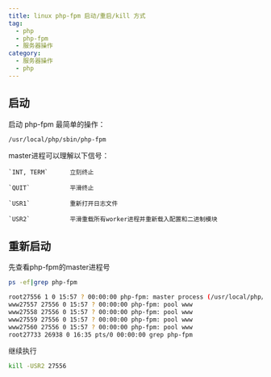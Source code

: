 ```yaml
---
title: linux php-fpm 启动/重启/kill 方式
tag:
  - php
  - php-fpm
  - 服务器操作
category:
  - 服务器操作
  - php
---
```


## 启动

启动 php-fpm 最简单的操作：

```bash
/usr/local/php/sbin/php-fpm
```

master进程可以理解以下信号：

```text
`INT, TERM`      立刻终止

`QUIT`           平滑终止

`USR1`           重新打开日志文件

`USR2`           平滑重载所有worker进程并重新载入配置和二进制模块
```

## 重新启动

先查看php-fpm的master进程号

```bash
ps -ef|grep php-fpm

root27556 1 0 15:57 ? 00:00:00 php-fpm: master process (/usr/local/php/etc/php-fpm.conf)
www27557 27556 0 15:57 ? 00:00:00 php-fpm: pool www
www27558 27556 0 15:57 ? 00:00:00 php-fpm: pool www
www27559 27556 0 15:57 ? 00:00:00 php-fpm: pool www
www27560 27556 0 15:57 ? 00:00:00 php-fpm: pool www
root27733 26938 0 16:35 pts/0 00:00:00 grep php-fpm

```

继续执行

```bash
kill -USR2 27556
```
